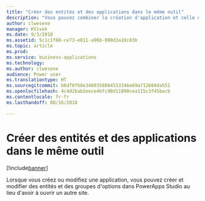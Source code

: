 ```yaml
---
title: "Créer des entités et des applications dans le même outil"
description: "Vous pouvez combiner la création d'application et celle d'entité/de schéma dans un processus en créant des entités pour stocker des données directement dans PowerApps Studio."
author: clwesene
manager: KVivek
ms.date: 9/3/2018
ms.assetid: 5c1c1f60-ce73-e811-a96b-000d3a18c83b
ms.topic: article
ms.prod: 
ms.service: business-applications
ms.technology: 
ms.author: clwesene
audience: Power user
ms.translationtype: HT
ms.sourcegitcommit: b6df0f68e3460358864533346e69a712684da551
ms.openlocfilehash: 4c4d2bab2eece4bfc98d11890cea115c3f45bacb
ms.contentlocale: fr-fr
ms.lasthandoff: 08/16/2018

---
```

# <a name="create-entities-and-apps-in-the-same-tool"></a>Créer des entités et des applications dans le même outil


[!include[banner](../../includes/banner.md)]

Lorsque vous créez ou modifiez une application, vous pouvez créer et modifier des entités et des groupes d'options dans PowerApps Studio au lieu d'avoir à ouvrir un autre site.


